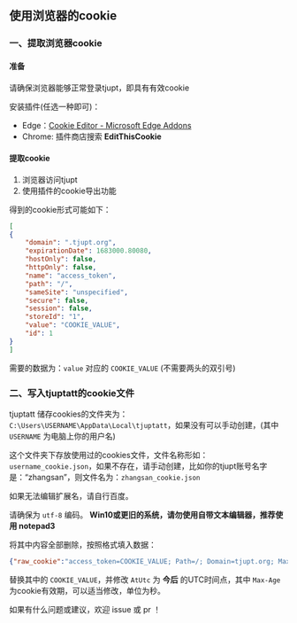 ## 使用浏览器的cookie

### 一、提取浏览器cookie

#### 准备

请确保浏览器能够正常登录tjupt，即具有有效cookie

安装插件(任选一种即可)：

- Edge：[Cookie Editor - Microsoft Edge Addons](https://microsoftedge.microsoft.com/addons/detail/cookie-editor/ajfboaconbpkglpfanbmlfgojgndmhmc)
- Chrome: 插件商店搜索 **EditThisCookie**

#### 提取cookie

1. 浏览器访问tjupt
2. 使用插件的cookie导出功能

得到的cookie形式可能如下：

```json
[
{
    "domain": ".tjupt.org",
    "expirationDate": 1683000.80080,
    "hostOnly": false,
    "httpOnly": false,
    "name": "access_token",
    "path": "/",
    "sameSite": "unspecified",
    "secure": false,
    "session": false,
    "storeId": "1",
    "value": "COOKIE_VALUE",
    "id": 1
}
]
```

需要的数据为：`value` 对应的 `COOKIE_VALUE` (不需要两头的双引号)

### 二、写入tjuptatt的cookie文件

tjuptatt 储存cookies的文件夹为：`C:\Users\USERNAME\AppData\Local\tjuptatt`，如果没有可以手动创建，(其中 `USERNAME` 为电脑上你的用户名)

这个文件夹下存放使用过的cookies文件，文件名称形如：`username_cookie.json`，如果不存在，请手动创建，比如你的tjupt账号名字是：“zhangsan”，则文件名为：`zhangsan_cookie.json`

如果无法编辑扩展名，请自行百度。

请确保为 `utf-8` 编码。 **Win10或更旧的系统，请勿使用自带文本编辑器，推荐使用 notepad3**

将其中内容全部删除，按照格式填入数据：

```json
{"raw_cookie":"access_token=COOKIE_VALUE; Path=/; Domain=tjupt.org; Max-Age=604800","path":["/",true],"domain":{"Suffix":"tjupt.org"},"expires":{"AtUtc":"2023-03-23T04:15:59Z"}}
```

替换其中的 `COOKIE_VALUE`，并修改 `AtUtc` 为 **今后** 的UTC时间点，其中 `Max-Age` 为cookie有效期，可以适当修改，单位为秒。

如果有什么问题或建议，欢迎 issue 或 pr ！
